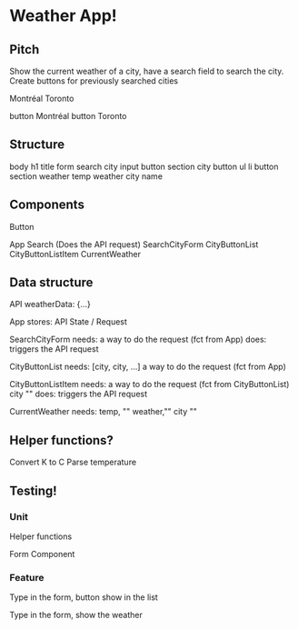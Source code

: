 # Weather App!

## Pitch

Show the current weather of a city, have a search field to search the city. Create buttons for previously searched cities

Montréal
Toronto


button Montréal
button Toronto

## Structure

body
  h1  title
  form  search city
    input
    button
  section city button
    ul
      li
        button
  section weather
    temp
    weather
    city name
  


## Components

Button

App
  Search (Does the API request)
    SearchCityForm
    CityButtonList
      CityButtonListItem
  CurrentWeather

## Data structure

API
  weatherData: {...}

App
  stores: API State / Request

SearchCityForm
  needs: a way to do the request (fct from App)
  does:
    triggers the API request

CityButtonList
  needs: 
    [city, city, ...]
    a way to do the request (fct from App)

CityButtonListItem
  needs: 
    a way to do the request (fct from CityButtonList)
    city ""
  does:
    triggers the API request

CurrentWeather
  needs: 
    temp, ""
    weather,"" 
    city ""


## Helper functions?

Convert K to C
Parse temperature


## Testing!

### Unit

Helper functions

Form Component

### Feature

Type in the form, button show in the list

Type in the form, show the weather

